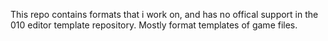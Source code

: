 This repo contains formats that i work on, and has no offical support in the 010 editor template repository.
Mostly format templates of game files.
